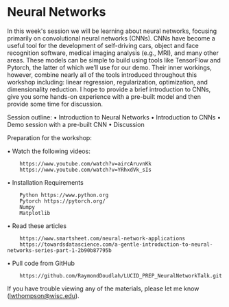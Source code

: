 # Neural Networks #

In this week's session we will be learning about neural networks, focusing primarily on convolutional neural networks (CNNs). CNNs have become a useful tool for the development of self-driving cars, object and face recognition software, medical imaging analysis (e.g., MRI), and many other areas. These models can be simple to build using tools like TensorFlow and Pytorch, the latter of which we’ll use for our demo. Their inner workings, however, combine nearly all of the tools introduced throughout this workshop including: linear regression, regularization, optimization, and dimensionality reduction. I hope to provide a brief introduction to CNNs, give you some hands-on experience with a pre-built model and then provide some time for discussion.

Session outline:
•	Introduction to Neural Networks
•	Introduction to CNNs
•	Demo session with a pre-built CNN
•	Discussion

Preparation for the workshop:

•	Watch the following videos:

	    https://www.youtube.com/watch?v=aircAruvnKk
		https://www.youtube.com/watch?v=YRhxdVk_sIs

•	Installation Requirements

	    Python https://www.python.org 
	    Pytorch https://pytorch.org/ 
		Numpy
		Matplotlib

•	Read these articles

    	https://www.smartsheet.com/neural-network-applications
		https://towardsdatascience.com/a-gentle-introduction-to-neural-networks-series-part-1-2b90b87795b

•	Pull code from GitHub

    	https://github.com/RaymondDoudlah/LUCID_PREP_NeuralNetworkTalk.git

If you have trouble viewing any of the materials, please let me know (lwthompson@wisc.edu).

